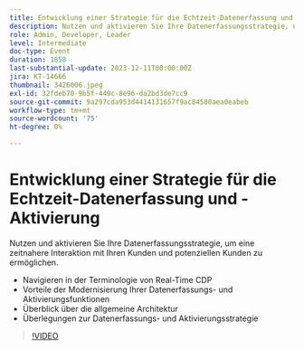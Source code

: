 ```yaml
---
title: Entwicklung einer Strategie für die Echtzeit-Datenerfassung und -Aktivierung
description: Nutzen und aktivieren Sie Ihre Datenerfassungsstrategie, um schneller mit Ihren Kunden und potenziellen Kunden interagieren zu können.
role: Admin, Developer, Leader
level: Intermediate
doc-type: Event
duration: 1858
last-substantial-update: 2023-12-11T00:00:00Z
jira: KT-14666
thumbnail: 3426006.jpeg
exl-id: 32fdeb70-9b5f-449c-8e96-da2bd3de7cc9
source-git-commit: 9a297cda953d4414131657f9ac84580aea0eabeb
workflow-type: tm+mt
source-wordcount: '75'
ht-degree: 0%

---
```


# Entwicklung einer Strategie für die Echtzeit-Datenerfassung und -Aktivierung

Nutzen und aktivieren Sie Ihre Datenerfassungsstrategie, um eine zeitnahere Interaktion mit Ihren Kunden und potenziellen Kunden zu ermöglichen.

* Navigieren in der Terminologie von Real-Time CDP
* Vorteile der Modernisierung Ihrer Datenerfassungs- und Aktivierungsfunktionen
* Überblick über die allgemeine Architektur
* Überlegungen zur Datenerfassungs- und Aktivierungsstrategie

>[!VIDEO](https://video.tv.adobe.com/v/3426006/?learn=on)
